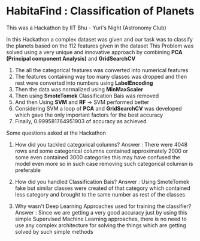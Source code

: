 # HabitaFind : Classification of Planets 
This was a Hackathon by IIT Bhu - Yuri's Night (Astronomy Club)

In this Hackathon a complex dataset was given and our task was to classify the planets based on the 112 features given in the dataset
This Problem was solved using a very unique and innovative approach by combining **PCA (Principal component Analysis)** and **GridSearchCV** 

1. The all the categorical features was converted into numerical features
2. The features containing way too many classes was dropped and then rest were converted into numbers using **LabelEncoding**
3. Then the data was normalized using **MinMaxScaler**
4. Then using **SmoteTomek** Classification Bais was removed
5. And then Using **SVM** and **RF** -> SVM performed better
6. Considering SVM a loop of **PCA** and **GridSearchCV** was developed which gave the only important factors for the best accuracy
7. Finally, 0.999581764951903 of accuracy as achieved

Some questions asked at the Hackathon

1. How did you tackled categorical columns?
   Answer : There were 4048 rows and some categorical columns contained approximately 2000 or some even contained 3000 categories this may have confused the model even more so in such case removing such categorical columsn is preferable

2. How did you handled Classification Bais?
   Answer : Using SmoteTomek fake but similar classes were created of that category which contained less category and brought to the same number as rest of the classes

3. Why wasn't Deep Learning Approaches used for training the classifier?
   Answer : Since we are getting a very good accuracy just by using this simple Supervised Machine Learning approaches, there is no need to use any complex architecture for solving the things which are getting solved by such simple methods
